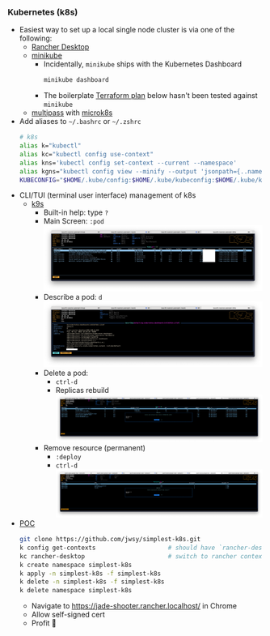 ### Kubernetes (k8s)

* Easiest way to set up a local single node cluster is via one of the following:
    * [Rancher Desktop](https://docs.rancherdesktop.io/getting-started/installation)
    * [minikube](https://minikube.sigs.k8s.io/docs/start/)
      * Incidentally, `minikube` ships with the Kubernetes Dashboard
        ```bash
        minikube dashboard
        ```
      * The boilerplate [Terraform plan](#terraform) below hasn't been tested against `minikube`
    * [multipass](https://multipass.run/) with [microk8s](https://ubuntu.com/tutorials/getting-started-with-kubernetes-ha#1-overview)
* Add aliases to `~/.bashrc` or `~/.zshrc`
    ```bash
    # k8s
    alias k="kubectl"
    alias kc="kubectl config use-context"
    alias kns='kubectl config set-context --current --namespace'
    alias kgns="kubectl config view --minify --output 'jsonpath={..namespace}' | xargs printf '%s\n'"
    KUBECONFIG="$HOME/.kube/config:$HOME/.kube/kubeconfig:$HOME/.kube/k3s.yaml"
    ```
* CLI/TUI (terminal user interface) management of k8s
  * [k9s](https://github.com/derailed/k9s#installation)
    * Built-in help: type `?`
    * Main Screen: `:pod`
    ![Main screen](../img/k9s_main.png)
    * Describe a pod: `d`
    ![Describe a pod](../img/k9s_describe.png)
    * Delete a pod:
      * `ctrl-d`
      * Replicas rebuild
    ![Delete a pod](../img/k9s_delete_pod.png)
    * Remove resource (permanent)
      * `:deploy`
      * `ctrl-d`
    ![Remove resource](../img/k9s_remove_res.png)
* [POC](https://itnext.io/simplest-minimal-k8s-app-tutorial-with-rancher-desktop-in-5-min-5481edb9a4a5)
  ```bash
  git clone https://github.com/jwsy/simplest-k8s.git
  k config get-contexts                    # should have `rancher-desktop` selected
  kc rancher-desktop                       # switch to rancher context if not
  k create namespace simplest-k8s
  k apply -n simplest-k8s -f simplest-k8s
  k delete -n simplest-k8s -f simplest-k8s
  k delete namespace simplest-k8s
  ```
  * Navigate to https://jade-shooter.rancher.localhost/ in Chrome
  * Allow self-signed cert
  * Profit 💸
